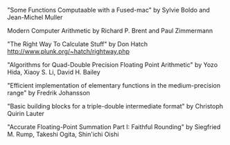 
"Some Functions Computaable with a Fused-mac"
by Sylvie Boldo and Jean-Michel Muller

Modern Computer Arithmetic
by Richard P. Brent and Paul Zimmermann

"The Right Way To Calculate Stuff"
by Don Hatch
http://www.plunk.org/~hatch/rightway.php

"Algorithms for Quad-Double Precision Floating Point Arithmetic"
by Yozo Hida, Xiaoy S. Li, David H. Bailey

"Efficient implementation of elementary functions in the medium-precision range"
by Fredrik Johansson

"Basic building blocks for a triple-double intermediate format"
by Christoph Quirin Lauter

"Accurate Floating-Point Summation Part I: Faithful Rounding"
by Siegfried M. Rump, Takeshi Ogita, Shin'ichi Oishi

